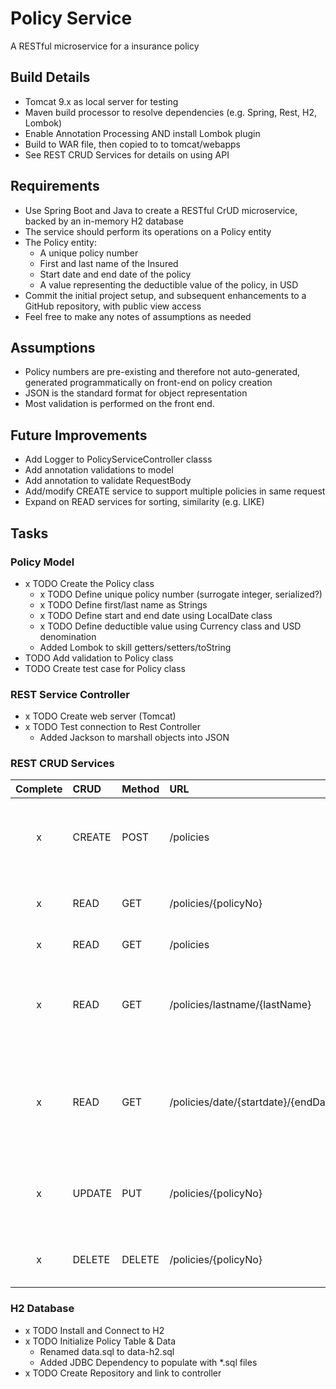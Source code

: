 # Policy Service

A RESTful microservice for a insurance policy

## Build Details

- Tomcat 9.x as local server for testing
- Maven build processor to resolve dependencies (e.g. Spring, Rest, H2, Lombok)
- Enable Annotation Processing AND install Lombok plugin
- Build to WAR file, then copied to to tomcat/webapps
- See REST CRUD Services for details on using API

## Requirements

- Use Spring Boot and Java to create a RESTful CrUD microservice, backed by an in-memory H2 database
- The service should perform its operations on a Policy entity
- The Policy entity:
    - A unique policy number
    - First and last name of the Insured
    - Start date and end date of the policy
    - A value representing the deductible value of the policy, in USD
- Commit the initial project setup, and subsequent enhancements to a GitHub repository, with public view access
- Feel free to make any notes of assumptions as needed

## Assumptions

- Policy numbers are pre-existing and therefore not auto-generated, generated programmatically on front-end on policy creation
- JSON is the standard format for object representation
- Most validation is performed on the front end.

## Future Improvements

- Add Logger to PolicyServiceController classs
- Add annotation validations to model 
- Add annotation to validate RequestBody
- Add/modify CREATE service to support multiple policies in same request
- Expand on READ services for sorting, similarity (e.g. LIKE)

## Tasks

### Policy Model

- x TODO Create the Policy class
  - x TODO Define unique policy number (surrogate integer, serialized?)
  - x TODO Define first/last name as Strings
  - x TODO Define start and end date using LocalDate class
  - x TODO Define deductible value using Currency class and USD denomination
  - Added Lombok to skill getters/setters/toString
- TODO Add validation to Policy class
- TODO Create test case for Policy class

### REST Service Controller

- x TODO Create web server (Tomcat)
- x TODO Test connection to Rest Controller
    - Added Jackson to marshall objects into JSON
   
### REST CRUD Services

| Complete | CRUD | Method | URL | Description |
|:--------:|:-----|:-------|:----|:------------|
| x | CREATE | POST | /policies | Adds one or more policies as Policy JSON object array |
| x | READ | GET | /policies/{policyNo} | Returns one policy using policy number |
| x | READ | GET | /policies | Returns all policies |
| x | READ | GET | /policies/lastname/{lastName} | Returns one or more policies with matching last name |
| x | READ | GET | /policies/date/{startdate}/{endDate} | Returns one or more policies with enddate between two dates | |
| x | UPDATE | PUT | /policies/{policyNo} | Updates existing policy with one Policy JSON object |
| x | DELETE | DELETE | /policies/{policyNo} | Delete policy using policy number |

### H2 Database

- x TODO Install and Connect to H2
- x TODO Initialize Policy Table & Data
    - Renamed data.sql to data-h2.sql
    - Added JDBC Dependency to populate with *.sql files
- x TODO Create Repository and link to controller
